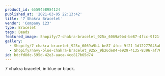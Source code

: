 ```yaml
---
product_id: 6559458984124
published_at: '2021-03-05 22:13:42'
title: '7 Shakra Bracelet'
vendor: 'Company 123'
type: Bracelet
tags: Beads
featured_image: Shopify/7-chakra-bracelet_925x_6069a9b4-be87-4fcc-9f21-1d12277045ab.jpg
gallery:
  - Shopify/7-chakra-bracelet_925x_6069a9b4-be87-4fcc-9f21-1d12277045ab.jpg
  - Shopify/navy-blue-chakra-bracelet_925x_9b26de84-e929-4135-8396-af7654313061.jpg
id: bdcfd8dc-595d-42e3-aaca-4cc817b65d74
---
```

<p>7 chakra bracelet, in blue or black.</p>